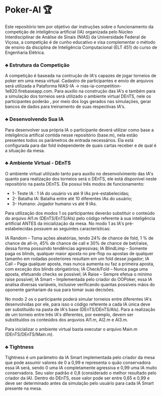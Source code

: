 # Poker-AI :trophy:
Este repositório tem por objetivo dar instruções sobre o funcionamento da competição de inteligência artificial (IA) organizada pelo Núcleo Interdisciplinar de Análise de Sinais (NIAS) da Universidade Federal de Viçosa, a competição é de cunho educativo e visa complementar o método de ensino da disciplina de Inteligência Computacional (ELT 451) do curso de Engenharia Elétrica. 

### :clubs: Estrutura da Competição

A competição é baseada na contrução de IA's capazes de jogar torneios de poker em uma mesa virtual. Cadastro de participantes e envio de arquivos será utilizada a Pataforma NIAS-IA -> nias-ia-competition-1e820.firebaseapp.com. Para auxilío na construção das IA's e também para a simulação dos torneios será utilizado o ambiente virtual DEnTS, nele os participantes poderão , por meio dos logs gerados nas simulações, gerar bancos de dados para treinamento de suas respectivas IA's.

### :clubs: Desenvolvendo Sua IA

Para desenvolver sua própria IA o participante deverá utilizar como base a inteligência artifical contida nesse repositório (base.m), nela estão presentes todos os parâmetros de entrada necessários. Ela está configurada para dar fold independente de quais cartas receber e de qual é a situação da mesa.

### :clubs: Ambiente Virtual - DEnTS

O ambiente virtual utilizado tanto para auxílio no desenvolvimento das IA's quanto para realização dos torneios será o DEnTS, ele está disponível neste repositório na pasta DEnTS. Ele possui três modos de funcionamento:

- 1- Teste IA : 1 IA do usuário vs até 9 IAs pré-estabelecidas;
- 2- Batalha IA: Batalha entre até 10 diferentes IAs do usuário;
- 3- Humano: Jogador humano vs até 9 IAs.

Para utilização dos modos 1 os participantes deverão substituir o conteúdo do arquivo AI1.m (DEnTS/EnTS/AIs) pelo código referente à sua inteligência artificial ANTES da inicialização da mesa. No modo 1 as IA's pré-estabelecidas possuem as seguintes características:

IA Random – Toma ações aleatórias, tendo 24% de chance de fold, 1 % de chance de all-in, 45% de chance de call e 30% de chance de bet/raise, dessa forma possuindo tendências agressivas;
IA BlindLimp – Somente paga os blinds, qualquer maior aposta no pre-flop ou apostas de qualquer tamanho em rodadas posteriores resultam em um fold desse jogador;
IA Call – Paga qualquer aposta, mas nunca aumenta ou faz a primeira aposta, com exceção dos blinds obrigatórios;
IA Check/Fold – Nunca paga uma aposta, efetuando checks se possível;
IA Raise – Sempre efetua o mínimo raise possível;
IA Smart – Implementada pelo criador do OOPoker, essa IA analisa diversas variáveis, inclusive verificando quantas possíveis mãos do oponente ganhariam da sua para tomar suas decisões.

No modo 2 os o participante poderá simular torneios entre diferentes IA's desenvolvidas por ele, para isso o código referente a cada IA única deve ser substituído na pasta de IA's base (DEnTS/DEnTS/AIs). Para a realização de um torneio entre três IA's diferentes, por exemplo, devem ser substituídos os conteúdos dos arquvios AI1.m, AI2.m e AI3.m.

Para inicializar o ambiente virtual basta executar o arquivo Main.m (DEnTS/DEnTS/Main.m).

### :clubs: Tightness

Tightness é um parâmetro da IA Smart implementada pelo criador da mesa que pode assumir valores de 0 a 0,99 e representa o quão conservadora essa IA será, sendo 0 uma IA completamente agressiva e 0,99 uma IA muito conservadora. Seu valor padrão é 0,8 (considerado o melhor resultado pelo criador da IA). Dentro do DEnTS, esse valor pode ser entre 0,65 e 0,99 e deve ser determinado antes da simulação pelo usuário para cada IA Smart presente na mesa.

